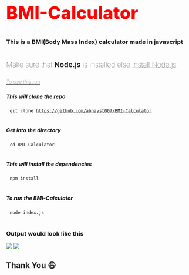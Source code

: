 
<h2 style="color:red;font-weight:800;font-size:3rem;">BMI-Calculator</h2>

<h3 style="margin-bottom:40px">This is a BMI(Body Mass Index) calculator made in javascript</h3>

<h4 style="font-weight:100;font-size:1.2rem">Make sure that <span style="font-weight:600">Node.js</span> is installed else <a href="https://nodejs.org/en/download/" target="_blank"><u>install Node.js</u></a></h4>

<h5 style="font-weight:10;"><u>To use this run</u></h5>

<h5 style="font-size:0.9rem">This will clone the repo</h5>
<code style="padding:10px">git clone <a href="https://github.com/abhayst007/BMI-Calculator/">https://github.com/abhayst007/BMI-Calculator</a></code>
<br>
<br>

<h5 style="font-size:0.9rem">Get into the directory</h5>
<code style="padding:10px">cd BMI-Calculator</code>


<br>
<br>

<h5 style="font-size:0.9rem">This will install the dependencies</h5>
<code style="padding:10px">npm install</code>
<br>
<br>


<h5 style="font-size:0.9rem">To run the BMI-Calculator</h5>
<code style="padding:10px">node index.js</code>
<br>
<br>


<h3 style="font-style:bold">Output would look like this</h3>
<img src="https://www.abdroid.tech/images/bmi_calc_inputs.png">
<img src="https://www.abdroid.tech/images/bmi_calc_output.png">


<h2>Thank You 😃</h2>

